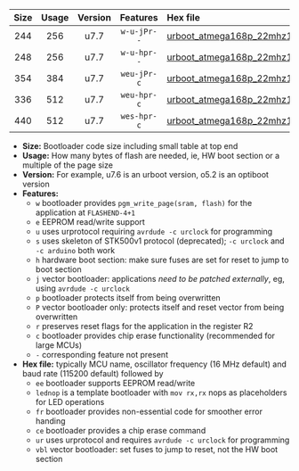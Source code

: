 |Size|Usage|Version|Features|Hex file|
|:-:|:-:|:-:|:-:|:--|
|244|256|u7.7|`w-u-jPr--`|[urboot_atmega168p_22mhz1184_38400bps_lednop_ur_vbl.hex](https://raw.githubusercontent.com/stefanrueger/urboot.hex/main/mcus/atmega168p/fcpu_22mhz1184/38400_bps/urboot_atmega168p_22mhz1184_38400bps_lednop_ur_vbl.hex)|
|248|256|u7.7|`w-u-hpr--`|[urboot_atmega168p_22mhz1184_38400bps_lednop_fr_ur.hex](https://raw.githubusercontent.com/stefanrueger/urboot.hex/main/mcus/atmega168p/fcpu_22mhz1184/38400_bps/urboot_atmega168p_22mhz1184_38400bps_lednop_fr_ur.hex)|
|354|384|u7.7|`weu-jPr-c`|[urboot_atmega168p_22mhz1184_38400bps_ee_lednop_fr_ce_ur_vbl.hex](https://raw.githubusercontent.com/stefanrueger/urboot.hex/main/mcus/atmega168p/fcpu_22mhz1184/38400_bps/urboot_atmega168p_22mhz1184_38400bps_ee_lednop_fr_ce_ur_vbl.hex)|
|336|512|u7.7|`weu-hpr-c`|[urboot_atmega168p_22mhz1184_38400bps_ee_lednop_fr_ce_ur.hex](https://raw.githubusercontent.com/stefanrueger/urboot.hex/main/mcus/atmega168p/fcpu_22mhz1184/38400_bps/urboot_atmega168p_22mhz1184_38400bps_ee_lednop_fr_ce_ur.hex)|
|440|512|u7.7|`wes-hpr-c`|[urboot_atmega168p_22mhz1184_38400bps_ee_lednop_fr_ce.hex](https://raw.githubusercontent.com/stefanrueger/urboot.hex/main/mcus/atmega168p/fcpu_22mhz1184/38400_bps/urboot_atmega168p_22mhz1184_38400bps_ee_lednop_fr_ce.hex)|

- **Size:** Bootloader code size including small table at top end
- **Usage:** How many bytes of flash are needed, ie, HW boot section or a multiple of the page size
- **Version:** For example, u7.6 is an urboot version, o5.2 is an optiboot version
- **Features:**
  + `w` bootloader provides `pgm_write_page(sram, flash)` for the application at `FLASHEND-4+1`
  + `e` EEPROM read/write support
  + `u` uses urprotocol requiring `avrdude -c urclock` for programming
  + `s` uses skeleton of STK500v1 protocol (deprecated); `-c urclock` and `-c arduino` both work
  + `h` hardware boot section: make sure fuses are set for reset to jump to boot section
  + `j` vector bootloader: applications *need to be patched externally*, eg, using `avrdude -c urclock`
  + `p` bootloader protects itself from being overwritten
  + `P` vector bootloader only: protects itself and reset vector from being overwritten
  + `r` preserves reset flags for the application in the register R2
  + `c` bootloader provides chip erase functionality (recommended for large MCUs)
  + `-` corresponding feature not present
- **Hex file:** typically MCU name, oscillator frequency (16 MHz default) and baud rate (115200 default) followed by
  + `ee` bootloader supports EEPROM read/write
  + `lednop` is a template bootloader with `mov rx,rx` nops as placeholders for LED operations
  + `fr` bootloader provides non-essential code for smoother error handing
  + `ce` bootloader provides a chip erase command
  + `ur` uses urprotocol and requires `avrdude -c urclock` for programming
  + `vbl` vector bootloader: set fuses to jump to reset, not the HW boot section

